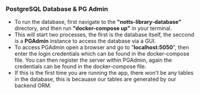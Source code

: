 ### PostgreSQL Database & PG Admin

- To run the database, first navigate to the **"notts-library-database"** directory, and then run **"docker-compose up"** in your terminal.
- This will start two processes, the first is the database itself, the seccond is a **PGAdmin** instance to access the database via a GUI.
- To access PGAdmin open a browser and go to "**localhost:5050**", then enter the login credentials which can be found in the docker-compose file. You can then register the server within PGAdmin, again the credentials can be found in the docker-compose file.
- If this is the first time you are running the app, there won't be any tables in the database, this is becauase our tables are generated by our backend ORM.
